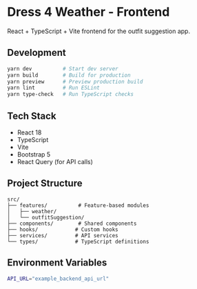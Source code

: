 # Dress 4 Weather - Frontend

React + TypeScript + Vite frontend for the outfit suggestion app.

## Development

```bash
yarn dev          # Start dev server
yarn build        # Build for production
yarn preview      # Preview production build
yarn lint         # Run ESLint
yarn type-check   # Run TypeScript checks
```

## Tech Stack

- React 18
- TypeScript
- Vite
- Bootstrap 5
- React Query (for API calls)

## Project Structure

```
src/
├── features/          # Feature-based modules
│   ├── weather/
│   └── outfitSuggestion/
├── components/        # Shared components
├── hooks/            # Custom hooks
├── services/         # API services
└── types/            # TypeScript definitions
```

## Environment Variables

```bash
API_URL="example_backend_api_url"
```
